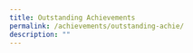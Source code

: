```yaml
---
title: Outstanding Achievements
permalink: /achievements/outstanding-achie/
description: ""
---
```


